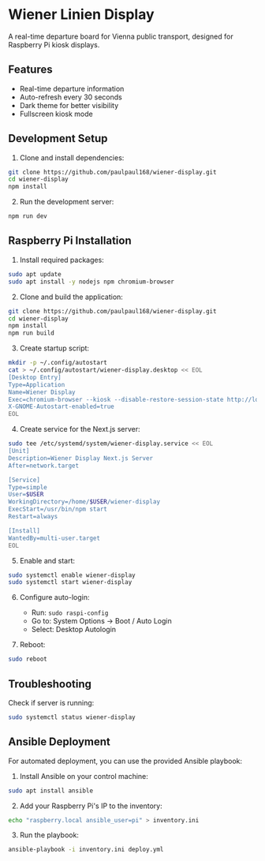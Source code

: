 # Wiener Linien Display

A real-time departure board for Vienna public transport, designed for Raspberry Pi kiosk displays.

## Features
- Real-time departure information
- Auto-refresh every 30 seconds
- Dark theme for better visibility
- Fullscreen kiosk mode

## Development Setup

1. Clone and install dependencies:
```bash
git clone https://github.com/paulpaul168/wiener-display.git
cd wiener-display
npm install
```

2. Run the development server:
```bash
npm run dev
```

## Raspberry Pi Installation

1. Install required packages:
```bash
sudo apt update
sudo apt install -y nodejs npm chromium-browser
```

2. Clone and build the application:
```bash
git clone https://github.com/paulpaul168/wiener-display.git
cd wiener-display
npm install
npm run build
```

3. Create startup script:
```bash
mkdir -p ~/.config/autostart
cat > ~/.config/autostart/wiener-display.desktop << EOL
[Desktop Entry]
Type=Application
Name=Wiener Display
Exec=chromium-browser --kiosk --disable-restore-session-state http://localhost:3000
X-GNOME-Autostart-enabled=true
EOL
```

4. Create service for the Next.js server:
```bash
sudo tee /etc/systemd/system/wiener-display.service << EOL
[Unit]
Description=Wiener Display Next.js Server
After=network.target

[Service]
Type=simple
User=$USER
WorkingDirectory=/home/$USER/wiener-display
ExecStart=/usr/bin/npm start
Restart=always

[Install]
WantedBy=multi-user.target
EOL
```

5. Enable and start:
```bash
sudo systemctl enable wiener-display
sudo systemctl start wiener-display
```

6. Configure auto-login:
   - Run: `sudo raspi-config`
   - Go to: System Options → Boot / Auto Login
   - Select: Desktop Autologin

7. Reboot:
```bash
sudo reboot
```

## Troubleshooting

Check if server is running:
```bash
sudo systemctl status wiener-display
```

## Ansible Deployment

For automated deployment, you can use the provided Ansible playbook:

1. Install Ansible on your control machine:
```bash
sudo apt install ansible
```

2. Add your Raspberry Pi's IP to the inventory:
```bash
echo "raspberry.local ansible_user=pi" > inventory.ini
```

3. Run the playbook:
```bash
ansible-playbook -i inventory.ini deploy.yml
```

    